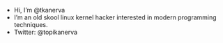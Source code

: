 - Hi, I’m @tkanerva
- I’m an old skool linux kernel hacker interested in modern programming techniques.
- Twitter: @topikanerva 

<!---
tkanerva/tkanerva is a ✨ special ✨ repository because its `README.md` (this file) appears on your GitHub profile.
You can click the Preview link to take a look at your changes.
--->
